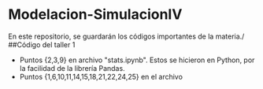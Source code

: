 # Modelacion-SimulacionIV
En este repositorio, se guardarán los códigos importantes de la materia./
##Código del taller 1
- Puntos {2,3,9} en archivo "stats.ipynb". Estos se hicieron en Python, por la facilidad de la librería Pandas.
- Puntos {1,6,10,11,14,15,18,21,22,24,25} en el archivo
